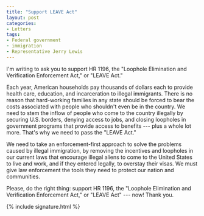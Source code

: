 ```yaml
---
title: "Support LEAVE Act"
layout: post
categories:
- Letters
tags:
- Federal government
- immigration
- Representative Jerry Lewis
---
```


I'm writing to ask you to support HR 1196, the "Loophole Elimination and Verification Enforcement Act," or "LEAVE Act."

Each year, American households pay thousands of dollars each to provide health care, education, and incarceration to illegal immigrants. There is no reason that hard-working families in any state should be forced to bear the costs associated with people who shouldn't even be in the country. We need to stem the inflow of people who come to the country illegally by securing U.S. borders, denying access to jobs, and closing loopholes in government programs that provide access to benefits --- plus a whole lot more. That's why we need to pass the "LEAVE Act."

We need to take an enforcement-first approach to solve the problems caused by illegal immigration, by removing the incentives and loopholes in our current laws that encourage illegal aliens to come to the United States to live and work, and if they entered legally, to overstay their visas. We must give law enforcement the tools they need to protect our nation and communities.

Please, do the right thing: support HR 1196, the "Loophole Elimination and Verification Enforcement Act," or "LEAVE Act" --- now! Thank you.

{% include signature.html %}
